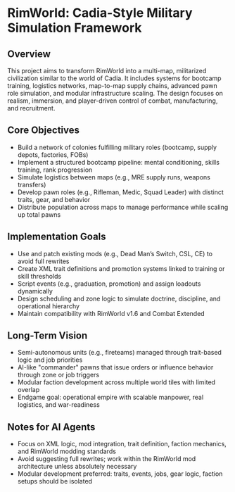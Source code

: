 # RimWorld: Cadia-Style Military Simulation Framework

## Overview

This project aims to transform RimWorld into a multi-map, militarized civilization similar to the world of Cadia. It includes systems for bootcamp training, logistics networks, map-to-map supply chains, advanced pawn role simulation, and modular infrastructure scaling. The design focuses on realism, immersion, and player-driven control of combat, manufacturing, and recruitment.

## Core Objectives

- Build a network of colonies fulfilling military roles (bootcamp, supply depots, factories, FOBs)
- Implement a structured bootcamp pipeline: mental conditioning, skills training, rank progression
- Simulate logistics between maps (e.g., MRE supply runs, weapons transfers)
- Develop pawn roles (e.g., Rifleman, Medic, Squad Leader) with distinct traits, gear, and behavior
- Distribute population across maps to manage performance while scaling up total pawns

## Implementation Goals

- Use and patch existing mods (e.g., Dead Man’s Switch, CSL, CE) to avoid full rewrites
- Create XML trait definitions and promotion systems linked to training or skill thresholds
- Script events (e.g., graduation, promotion) and assign loadouts dynamically
- Design scheduling and zone logic to simulate doctrine, discipline, and operational hierarchy
- Maintain compatibility with RimWorld v1.6 and Combat Extended

## Long-Term Vision

- Semi-autonomous units (e.g., fireteams) managed through trait-based logic and job priorities
- AI-like "commander" pawns that issue orders or influence behavior through zone or job triggers
- Modular faction development across multiple world tiles with limited overlap
- Endgame goal: operational empire with scalable manpower, real logistics, and war-readiness

## Notes for AI Agents

- Focus on XML logic, mod integration, trait definition, faction mechanics, and RimWorld modding standards
- Avoid suggesting full rewrites; work within the RimWorld mod architecture unless absolutely necessary
- Modular development preferred: traits, events, jobs, gear logic, faction setups should be isolated
